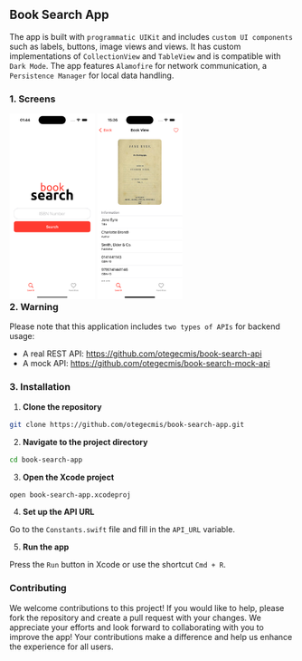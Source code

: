 ## Book Search App

The app is built with `programmatic UIKit` and includes `custom UI components` such as labels, buttons, image views and views. It has custom implementations of `CollectionView` and `TableView` and is compatible with `Dark Mode`. The app features `Alamofire` for network communication, a `Persistence Manager` for local data handling.

### 1. Screens

<div style="float: left;">
    <img src="assets/1.png" style="width: 30%;" />
    <img src="assets/2.png" style="width: 30%;" />
</div>

### 2. Warning

Please note that this application includes `two types of APIs` for backend usage:

- A real REST API: https://github.com/otegecmis/book-search-api
- A mock API: https://github.com/otegecmis/book-search-mock-api

### 3. Installation

1. **Clone the repository**

```sh
git clone https://github.com/otegecmis/book-search-app.git
```

2. **Navigate to the project directory**

```sh
cd book-search-app
```

3. **Open the Xcode project**

```sh
open book-search-app.xcodeproj
```

4. **Set up the API URL**

Go to the `Constants.swift` file and fill in the `API_URL` variable.

5. **Run the app**

Press the `Run` button in Xcode or use the shortcut `Cmd + R`.

### Contributing

We welcome contributions to this project! If you would like to help, please fork the repository and create a pull request with your changes. We appreciate your efforts and look forward to collaborating with you to improve the app! Your contributions make a difference and help us enhance the experience for all users.
